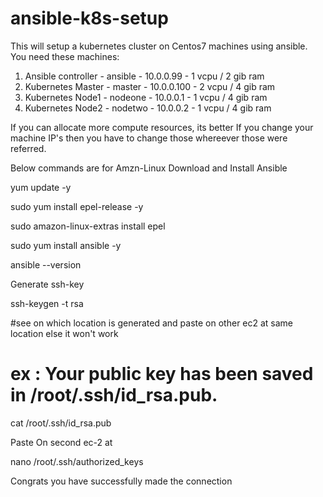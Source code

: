 # ansible-k8s-setup
This will setup a kubernetes cluster on Centos7 machines using ansible.
You need these machines:
1. Ansible controller - ansible - 10.0.0.99 - 1 vcpu / 2 gib ram
2. Kubernetes Master - master - 10.0.0.100 - 2 vcpu / 4 gib ram
3. Kubernetes Node1 - nodeone - 10.0.0.1 - 1 vcpu / 4 gib ram
4. Kubernetes Node2 - nodetwo - 10.0.0.2 - 1 vcpu / 4 gib ram

If you can allocate more compute resources, its better
If you change your machine IP's then you have to change those whereever
those were referred.

Below commands are for Amzn-Linux
Download and Install Ansible

 yum update -y
 
 sudo yum install epel-release -y
 
 sudo amazon-linux-extras install epel
 
 sudo yum install ansible -y
 
 ansible --version
 

Generate ssh-key

ssh-keygen -t rsa

#see on which location is generated and paste on other ec2 at same location else it won't work

# ex : Your public key has been saved in /root/.ssh/id_rsa.pub.

cat /root/.ssh/id_rsa.pub 

Paste On second ec-2 at 

 nano /root/.ssh/authorized_keys 
 
Congrats you have successfully made the connection




